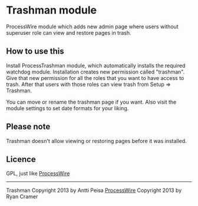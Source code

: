 # Trashman module

ProcessWire module which adds new admin page where users without superuser
role can view and restore pages in trash.

## How to use this

Install ProcessTrashman module, which automatically installs the required
watchdog module. Installation creates new permission called "trashman". 
Give that new permission for all the roles that you want to have access to 
trash. After that users with those roles can view trash from Setup => Trashman.

You can move or rename the trashman page if you want. Also visit the module
settings to set date formats for your liking. 

## Please note

Trashman doesn't allow viewing or restoring pages before it was installed.

## Licence

GPL, just like [ProcessWire](https://github.com/ryancramerdesign/ProcessWire/blob/master/LICENSE.txt)

------
Trashman Copyright 2013 by Antti Peisa 
[ProcessWire](http://processwire.com) Copyright 2013 by Ryan Cramer



